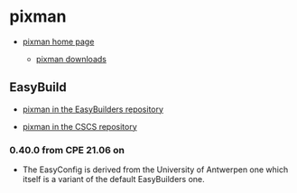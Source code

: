 # pixman

  * [pixman home page](http://www.pixman.org/)

      * [pixman downloads](https://www.cairographics.org/releases/)

## EasyBuild

  * [pixman in the EasyBuilders repository](https://github.com/easybuilders/easybuild-easyconfigs/tree/main/easybuild/easyconfigs/p/pixman)

  * [pixman in the CSCS repository](https://github.com/eth-cscs/production/tree/master/easybuild/easyconfigs/p/pixman)


### 0.40.0 from CPE 21.06 on

  * The EasyConfig is derived from the University of Antwerpen one which itself
    is a variant of the default EasyBuilders one.
